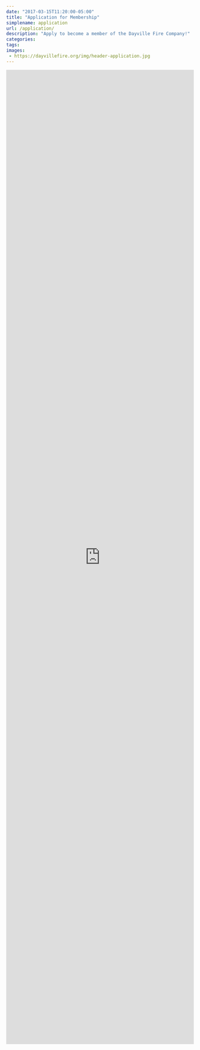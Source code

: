 ```yaml
---
date: "2017-03-15T11:20:00-05:00"
title: "Application for Membership"
simplename: application
url: /application/
description: "Apply to become a member of the Dayville Fire Company!"
categories:
tags:
images:
 - https://dayvillefire.org/img/header-application.jpg
---
```


<!--
<div class="cognito">
<script src="https://services.cognitoforms.com/s/-Sv-aGH7JEGrHjA-N0tpzg"></script>
<script>Cognito.load("forms", { id: "1" });</script>
</div>
-->

<iframe src="https://services.cognitoforms.com/f/-Sv-aGH7JEGrHjA-N0tpzg?id=1" style="position:relative;width:1px;min-width:100%;*width:100%;" frameborder="0" scrolling="yes" seamless="seamless" height="2619" width="100%"></iframe>
<script src="https://services.cognitoforms.com/scripts/embed.js"></script>
